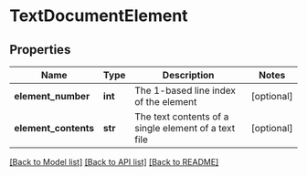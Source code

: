 # TextDocumentElement

## Properties
Name | Type | Description | Notes
------------ | ------------- | ------------- | -------------
**element_number** | **int** | The 1-based line index of the element | [optional] 
**element_contents** | **str** | The text contents of a single element of a text file | [optional] 

[[Back to Model list]](../README.md#documentation-for-models) [[Back to API list]](../README.md#documentation-for-api-endpoints) [[Back to README]](../README.md)


